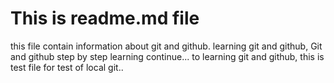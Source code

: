 # This is readme.md file
this file contain information about git and github. 
learning git and github,
Git and github step by step learning continue...
to learning git and github,
this is test file for test of local git..
